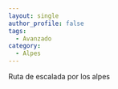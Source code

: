```yaml
---
layout: single
author_profile: false
tags:
  - Avanzado
category:
  - Alpes
---
```



Ruta de escalada por los alpes


